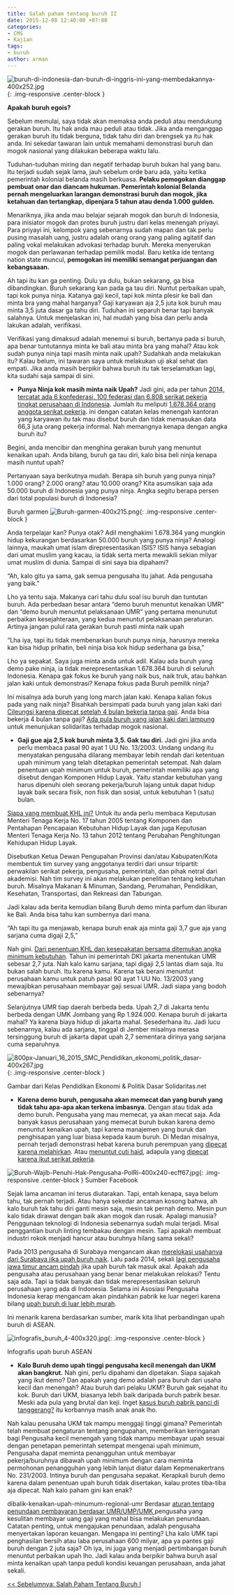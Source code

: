 ```yaml
---
title: Salah paham tentang buruh II
date: 2015-12-08 12:40:00 +07:00
categories:
- CMS
- Kajian
tags:
- buruh
author: arman
---
```


![buruh-di-indonesia-dan-buruh-di-inggris-ini-yang-membedakannya-400x252.jpg](/uploads/buruh-di-indonesia-dan-buruh-di-inggris-ini-yang-membedakannya-400x252.jpg){: .img-responsive .center-block }

**Apakah buruh egois?**

Sebelum memulai, saya tidak akan memaksa anda peduli atau mendukung gerakan buruh. Itu hak anda mau peduli atau tidak. Jika anda menganggap gerakan buruh itu tidak berguna, tidak tahu diri dan brengsek ya itu hak anda. Ini sekedar tawaran lain untuk memahami demonstrasi buruh dan mogok nasional yang dilakukan beberapa waktu lalu.

Tuduhan-tuduhan miring dan negatif terhadap buruh bukan hal yang baru. Itu terjadi sudah sejak lama, jauh sebelum orde baru ada, yaitu ketika pemerintah kolonial belanda masih berkuasa. **Pelaku pemogokan dianggap pembuat onar dan diancam hukuman. Pemerintah kolonial Belanda pernah mengeluarkan larangan demonstrasi buruh dan mogok, jika ketahuan dan tertangkap, dipenjara 5 tahun atau denda 1.000 gulden.**

Menariknya, jika anda mau belajar sejarah mogok dan buruh di Indonesia, para inisiator mogok dan protes buruh justru dari kelas menengah priyayi. Para priyayi ini, kelompok yang sebenarnya sudah mapan dan tak perlu pusing masalah uang, justru adalah orang orang yang paling agitatif dan paling vokal melakukan advokasi terhadap buruh. Mereka menyerukan mogok dan perlawanan terhadap pemilik modal. Baru ketika ide tentang nation state muncul, **pemogokan ini memiliki semangat perjuangan dan kebangsaaan.**

Ah tapi itu kan ga penting. Dulu ya dulu, bukan sekarang, ga bisa dibandingkan. Buruh sekarang kan pada ga tau diri. Nuntut perbaikan upah, tapi kok punya ninja. Katanya gaji kecil, tapi kok minta plesir ke bali dan minta bra yang mahal harganya? Gaji karyawan aja 2,5 juta kok buruh mau minta 3,5 juta dasar ga tahu diri. Tuduhan ini separuh benar tapi banyak salahnya. Untuk menjelaskan ini, hal mudah yang bisa dan perlu anda lakukan adalah, verifikasi.

Verifikasi yang dimaksud adalah menemui si buruh, bertanya pada si buruh, apa benar tuntutannya minta ke bali atau minta bra yang mahal? Atau kok sudah punya ninja tapi masih minta naik upah? Sudahkah anda melakukan itu? Kalau belum, ini tawaran saya untuk melakukan uji akal sehat dan empati. Jika anda masih berpikir bahwa buruh itu tak terselamatkan lagi, kita sudahi saja sampai di sini.

* **Punya Ninja kok masih minta naik Upah?**
Jadi gini, ada per tahun [2014, tercatat ada 6 konfederasi, 100 federasi dan 6.808 serikat pekerja tingkat perusahaan di Indonesia](http://jabar.tribunnews.com/2012/05/01/sbsi-jumlah-buruh-di-indonesia-terbesar-setelah-cina). Jumlah itu meliputi [1.678.364 orang anggota serikat pekerja](http://www.hukumonline.com/berita/baca/lt55b8691e26785/inilah-data-serikat-pekerja-di-indonesia). ini dengan catatan kelas menengah kantoran yang karyawan itu tak mau disebut buruh dan tidak memasukan data 66,3 juta orang pekerja informal. Nah memangnya kenapa dengan angka buruh itu?

Begini, anda mencibir dan menghina gerakan buruh yang menuntut kenaikan upah. Anda bilang, buruh ga tau diri, kalo bisa beli ninja kenapa masih nuntut upah?

Pertanyaan saya berikutnya mudah. Berapa sih buruh yang punya ninja? 1.000 orang? 2.000 orang? atau 10.000 orang? Kita asumsikan saja ada 50.000 buruh di Indonesia yang punya ninja. Angka segitu berapa persen dari total populasi buruh di Indonesia?

Buruh garmen
![Buruh-garmen-400x215.png](/uploads/Buruh-garmen-400x215.png){: .img-responsive .center-block }

Anda terpelajar kan? Punya otak? Adil menghakimi 1.678.364 yang mungkin hidup kekurangan berdasarkan 50.000 buruh yang punya ninja? Analogi lainnya, maukah umat islam direpresentasikan ISIS? ISIS hanya sebagian dari umat muslim yang kacau, ia tidak serta merta mewakili sekian milyar umat muslim di dunia. Sampai di sini saya bia dipahami?

“Ah, kalo gitu ya sama, gak semua pengusaha itu jahat. Ada pengusaha yang baik.”

Lho ya tentu saja. Makanya cari tahu dulu soal isu buruh dan tuntutan buruh. Ada perbedaan besar antara “demo buruh menuntut kenaikan UMR” dan “demo buruh menuntut pelaksanaan UMR” yang pertama menunutut perbaikan kesejahteraan, yang kedua menuntut pelaksanaan peraturan. Artinya jangan pulul rata gerakan buruh pasti minta naik upah

“Lha iya, tapi itu tidak membenarkan buruh punya ninja, harusnya mereka kan bisa hidup prihatin, beli ninja bisa kok hidup sederhana ga bisa,”

Lho ya sepakat. Saya juga minta anda untuk adil. Kalau ada buruh yang demo pake ninja, ia tidak merepresentasikan 1.678.364 buruh di seluruh Indonesia. Kenapa gak fokus ke buruh yang naik bus, naik truk, atau bahkan jalan kaki untuk demonstrasi? Kenapa fokus pada Buruh pemilik ninja?

Ini misalnya ada buruh yang long march jalan kaki. Kenapa kalian fokus pada yang naik ninja? Bisahkah bersimpati pada buruh yang jalan kaki dari [Cileungsi karena dipecat setelah 4 bulan bekerja tanpa gaji](http://news.liputan6.com/read/2371272/long-march-bandung-jakarta-pembalut-wanita-solusi-kaki-buruh). Anda bisa bekerja 4 bulan tanpa gaji? [Ada pula buruh yang jalan kaki dari lampung](http://www.kspi.or.id/longmarch-buruh-lampung-jakarta-bergerak-menuju-tangerang.html) untuk menunjukan solidaritas terhadap mogok nasional.

* **Gaji gue aja 2,5 kok buruh minta 3,5. Gak tau diri.**
Jadi gini jika anda perlu membaca pasal 90 ayat 1 UU No. 13/2003. Undang undang itu menyatakan pengusaha dilarang membayar lebih rendah dari ketentuan upah minimum yang telah ditetapkan pemerintah setempat. Nah dalam penentuan upah minimum untuk buruh, pemerintah memiliki apa yang disebut dengan Komponen Hidup Layak. Yaitu standar kebutuhan yang harus dipenuhi oleh seorang pekerja/buruh lajang untuk dapat hidup layak baik secara fisik, non fisik dan sosial, untuk kebutuhan 1 (satu) bulan.

[Siapa yang membuat KHL ini?](http://www.gajimu.com/main/gaji/gaji-minimum/komponen-khl) Untuk itu anda perlu membaca Keputusan Menteri Tenaga Kerja No. 17 tahun 2005 tentang Komponen dan Pentahapan Pencapaian Kebutuhan Hidup Layak dan juga Keputusan Menteri Tenaga Kerja No. 13 tahun 2012 tentang Perubahan Penghitungan Kehidupan Hidup Layak.

Disebutkan Ketua Dewan Pengupahan Provinsi dan/atau Kabupaten/Kota membentuk tim survey yang anggotanya terdiri dari unsur tripartit: perwakilan serikat pekerja, pengusaha, pemerintah, dan pihak netral dari akademisi. Nah tim survey ini akan melakukan penelitian tentang kebutuhan buruh. Misalnya Makanan & Minuman, Sandang, Perumahan, Pendidikan, Kesehatan, Transportasi, dan Rekreasi dan Tabungan.

Jadi kalau ada berita kemudian bilang Buruh demo minta parfum dan liburan ke Bali. Anda bisa tahu kan sumbernya dari mana.

“Ah tapi itu ga menjawab, kenapa buruh enak aja minta gaji 3,7 gue aja yang sarjana cuma digaji 2,5,”

Nah gini. [Dari penentuan KHL dan kesepakatan bersama ditemukan angka minimum kebutuhan](http://www.legal4ukm.com/usaha-perorangan-tidak-bebas-pajak-dan-umr/). Tahun ini pemerintah DKI jakarta menentukan UMR sebesar 2,7 juta. Nah kalo kamu sarjana, tapi digaji 2,5 lantas diam saja. Itu bukan salah buruh. Itu karena kamu. Karena tak berani menuntut perusahaan kamu untuk patuh pasal 90 ayat 1 UU No. 13/2003 yang mewajibkan perusahaan membayar gaji sesuai UMR. Jadi siapa yang bodoh sebenarnya?

Selanjutnya UMR tiap daerah berbeda beda. Upah 2,7 di Jakarta tentu berbeda dengan UMK Jombang yang Rp 1.924.000. Kenapa buruh di jakarta mahal? Ya karena biaya hidup di jakarta mahal. Sesederhana itu. Jadi lucu sebenarnya, kalau ada sarjana, tinggal di Jember misalnya merasa tersinggung buruh di jakarta dapat upah 2,7 sementara dirinya yang sarjana cuma separuhnya.

![800px-Januari_16_2015_SMC_Pendidikan_ekonomi_politik_dasar-400x267.jpg](/uploads/800px-Januari_16_2015_SMC_Pendidikan_ekonomi_politik_dasar-400x267.jpg){: .img-responsive .center-block }

Gambar dari Kelas Pendidikan Ekonomi & Politik Dasar Solidaritas.net

* **Karena demo buruh, pengusaha akan memecat dan yang buruh yang tidak tahu apa-apa akan terkena imbasnya.**
Dengan atau tidak ada demo buruh. Pengusaha yang mau memecat, ya akan mecat saja. Ada banyak kasus perusahaan yang memecat buruh bukan karena demo menuntut kenaikan upah, tapi karena manajemen yang buruk dan penghisapan yang luar biasa kepada kaum buruh. Di Medan misalnya, pernah terjadi demonstrasi hebat karena buruh perempuan yang [dipecat karena melahirkan](http://news.detik.com/video/140912015/cuti-melahirkan-ratusan-buruh-dipecat). Atau [menuntut cuti haid](http://m.tribunnews.com/regional/2015/09/25/demo-tuntut-cuti-haid-dua-buruh-di-pematangsiantar-dipecat), adapula yang [dipecat karena ikut serikat pekerja](http://solidaritas.net/2015/01/buruh-pt-metindo-dipecat-karena-ikut-serikat-pekerja.html).

![Buruh-Wajib-Penuhi-Hak-Pengusaha-PolRi-400x240-ecff67.jpg](/uploads/Buruh-Wajib-Penuhi-Hak-Pengusaha-PolRi-400x240-ecff67.jpg){: .img-responsive .center-block }
Sumber Facebook 

Sejak lama ancaman ini terus diutarakan. Tapi, entah kenapa, saya belum tahu, tak pernah terjadi. Atau hanya sekedar ancaman kosong bahwa, ah kalo buruh tak tahu diri ganti mesin saja, mesin tak pernah demo. Mesin pun kalo tidak dirawat dengan baik akan mogok dan rusak. Apalagi manusia? Penggunaan teknologi di Indonesia sebenarnya sudah mulai terjadi. Misal penggantian buruh linting tembakau dengan mesin. Tapi apakah membuat industri rokok menjadi hancur atau buruhnya hilang sama sekali?

Pada 2013 pengusaha di Surabaya mengancam akan [merelokasi usahanya dari Surabaya jika upah buruh naik](http://sp.beritasatu.com/home/upah-buruh-mahal-pengusaha-ancam-relokasi-usaha/45338). Lalu pada 2014, sekali [lagi pengusaha jawa timur ancam pindah](http://www.rri.co.id/surabaya/post/berita/119403/ekonomi/pengusaha_ancam_hengkang_jika_umk_tidak_realistis.html) jika upah buruh tak masuk akal. Apakah ada pengusaha atau perusahaan yang benar benar melakukan relokasi? Tentu saja ada. Tapi ia tidak banyak dan tidak merepresentasikan seluruh perusahaan yang ada di Indonesia. Selama ini Asosiasi Pengusaha Indonesia kerap mengancam akan pindahkan pabrik ke luar negeri karena bilang [upah buruh di luar lebih murah](http://economy.okezone.com/read/2015/04/29/320/1142116/gaji-buruh-di-indonesia-nomor-8-terendah-di-asean).

Ini menarik karena berdasarkan sumber, marik kita lihat perbandingan upah buruh di ASEAN.

 
![infografis_buruh_4-400x320.jpg](/uploads/infografis_buruh_4-400x320.jpg){: .img-responsive .center-block }

Infografis upah buruh ASEAN

* **Kalo Buruh demo upah tinggi pengusaha kecil menengah dan UKM akan bangkrut.**
Nah gini, perlu dipahami dan dipetakan. Siapa sajakah yang ikut demo? Dan apakah yang demo adalah para buruh dari usaha kecil dan menengah? Atau buruh dari pelaku UKM? Buruh gak sejahat itu kok. Buruh dari UKM, biasanya lebih baik daripada buruh pabrik besar. Meski ada pula yang brutal dan keji. Inget [kasus buruh pabrik panci di tanggerang?](http://metro.tempo.co/read/news/2013/05/04/064477936/4-buruh-pabrik-panci-yang-disiksa-masih-anak-anak) itu korbannya masih anak anak lho.

Nah kalau penusaha UKM tak mampu menggaji tinggi gimana? Pemerintah telah membuat pengaturan tentang pengupahan, memberikan keringanan bagi Pengusaha kecil menengah yang tidak mampu membayar upah sesuai dengan penetapan pemerintah setempat mengenai upah minimum, Pengusaha dapat meminta penangguhan untuk membayar pekerja/buruhnya dibawah upah minimum dengan cara meminta permohonan penangguhan yang lebih lanjut diatur dalam Kepmenakertrans No. 231/2003. Intinya buruh dan pengusaha sepakat. Kerapkali buruh demo karena dalam penentuan upah buruh tidak disertakan, kalau protes tiba-tiba aja dipecat. Nah kalo paham gini kan enak?

dibalik-kenaikan-upah-minumum-regional-umr
Berdasar [aturan tentang penundaan pembayaran berdasar UMR/UMP/UMK ](http://www.kemenperin.go.id/artikel/5659/kode-etik)pengusaha yang kesulitan membayar uang gaji yang mahal bisa melakukan penundaan. Catatan penting, untuk mengajukan penundaan, adalah pengusaha menyertakan laporan keuangan. Mengapa ini penting? Lha kalo UMK tapi penghasilan bersih atau laba perusahaan 600 milyar, apa ya pantes gaji buruh dengan 2 juta saja? Oh iya, ini juga yang menjadi pertimbangan buruh menuntut perbaikan upah lho. Jadi kalau anda berpikir bahwa buruh asal minta kenaikan upah tanpa peduli kondisi keuangan perusahaan, anda jahat sekali.

[<< Sebelumnya: Salah Paham Tentang Buruh I](http://ciptamedia.org/salah-paham-terhadap-buruh-i/)